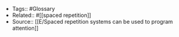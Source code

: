 - Tags:: #Glossary
- Related:: #[[spaced repetition]]
- Source:: [[E/Spaced repetition systems can be used to program attention]]
